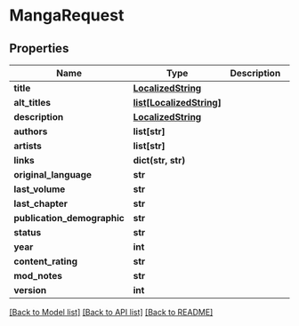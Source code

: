 # MangaRequest

## Properties
Name | Type | Description | Notes
------------ | ------------- | ------------- | -------------
**title** | [**LocalizedString**](LocalizedString.md) |  | [optional] 
**alt_titles** | [**list[LocalizedString]**](LocalizedString.md) |  | [optional] 
**description** | [**LocalizedString**](LocalizedString.md) |  | [optional] 
**authors** | **list[str]** |  | [optional] 
**artists** | **list[str]** |  | [optional] 
**links** | **dict(str, str)** |  | [optional] 
**original_language** | **str** |  | [optional] 
**last_volume** | **str** |  | [optional] 
**last_chapter** | **str** |  | [optional] 
**publication_demographic** | **str** |  | [optional] 
**status** | **str** |  | [optional] 
**year** | **int** |  | [optional] 
**content_rating** | **str** |  | [optional] 
**mod_notes** | **str** |  | [optional] 
**version** | **int** |  | [optional] 

[[Back to Model list]](../README.md#documentation-for-models) [[Back to API list]](../README.md#documentation-for-api-endpoints) [[Back to README]](../README.md)

